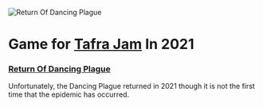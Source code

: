 ![Return Of Dancing Plague](http://img.itch.zone/aW1nLzY1MzUyNzYucG5n/original/P61XFY.png)
# Game for [Tafra Jam](https://itch.io/jam/tafrajam21) In 2021
### [Return Of Dancing Plague](https://rouhayem.itch.io/rodp)
Unfortunately, the Dancing Plague returned in 2021 though it is not the first time that the epidemic has occurred. 
